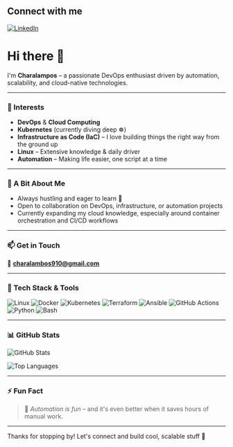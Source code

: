 ## Connect with me

[![LinkedIn](https://img.shields.io/badge/LinkedIn-blue?logo=linkedin&logoColor=white&style=flat-square)](https://www.linkedin.com/in/charalamposlamprou/)

# Hi there 👋

I'm **Charalampos** – a passionate DevOps enthusiast driven by automation, scalability, and cloud-native technologies.

---

### 👀 Interests
- **DevOps** & **Cloud Computing**
- **Kubernetes** (currently diving deep ☸️)
- **Infrastructure as Code (IaC)** – I love building things the right way from the ground up
- **Linux** – Extensive knowledge & daily driver
- **Automation** – Making life easier, one script at a time

---

### 🦾 A Bit About Me
- Always hustling and eager to learn 🧠
- Open to collaboration on DevOps, infrastructure, or automation projects
- Currently expanding my cloud knowledge, especially around container orchestration and CI/CD workflows

---

### 📫 Get in Touch
📧 **charalambos910@gmail.com**

---

### 🧰 Tech Stack & Tools

![Linux](https://img.shields.io/badge/Linux-FCC624?logo=linux&logoColor=black&style=for-the-badge)
![Docker](https://img.shields.io/badge/Docker-2496ED?logo=docker&logoColor=white&style=for-the-badge)
![Kubernetes](https://img.shields.io/badge/Kubernetes-326CE5?logo=kubernetes&logoColor=white&style=for-the-badge)
![Terraform](https://img.shields.io/badge/Terraform-7B42BC?logo=terraform&logoColor=white&style=for-the-badge)
![Ansible](https://img.shields.io/badge/Ansible-EE0000?logo=ansible&logoColor=white&style=for-the-badge)
![GitHub Actions](https://img.shields.io/badge/GitHub%20Actions-2088FF?logo=githubactions&logoColor=white&style=for-the-badge)
![Python](https://img.shields.io/badge/Python-3776AB?logo=python&logoColor=white&style=for-the-badge)
![Bash](https://img.shields.io/badge/Bash-4EAA25?logo=gnubash&logoColor=white&style=for-the-badge)

---

### 📊 GitHub Stats

![GitHub Stats](https://github-readme-stats.vercel.app/api?username=charalamposlamprou&show_icons=true&count_private=true&include_all_commits=true&theme=radical&hide_rank=true)


![Top Languages](https://github-readme-stats.vercel.app/api/top-langs/?username=charalamposlamprou&layout=compact&theme=radical)

---

### ⚡ Fun Fact
> 🤖 *Automation is fun* – and it's even better when it saves hours of manual work.

---

Thanks for stopping by! Let's connect and build cool, scalable stuff 🚀
